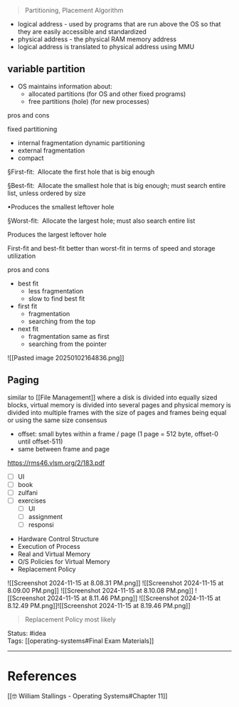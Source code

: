 > Partitioning, Placement Algorithm

- logical address - used by programs that are run above the OS so that they are easily accessible and standardized
- physical address - the physical RAM memory address
- logical address is translated to physical address using MMU 

## variable partition

- OS maintains information about:
	- allocated partitions (for OS and other fixed programs)
	- free partitions (hole) (for new processes)

pros and cons

fixed partitioning
- internal fragmentation
dynamic partitioning
- external fragmentation
- compact


§First-fit:  Allocate the first hole that is big enough

§Best-fit:  Allocate the smallest hole that is big enough; must search entire list, unless ordered by size 

•Produces the smallest leftover hole

§Worst-fit:  Allocate the largest hole; must also search entire list 

Produces the largest leftover hole

First-fit and best-fit better than worst-fit in terms of speed and storage utilization

pros and cons
- best fit
	- less fragmentation
	- slow to find best fit
- first fit
	- fragmentation
	- searching from the top
- next fit
	- fragmentation same as first
	- searching from the pointer

![[Pasted image 20250102164836.png]]
## Paging

similar to [[File Management]] where a disk is divided into equally sized blocks, virtual memory is divided into several pages and physical memory is divided into multiple frames with the size of pages and frames being equal or using the same size consensus

- offset: small bytes within a frame / page (1 page = 512 byte, offset-0 until offset-511)
- same between frame and page

https://rms46.vlsm.org/2/183.pdf

- [ ] UI
- [ ] book
- [ ] zulfani
- [ ] exercises
	- [ ] UI
	- [ ] assignment
	- [ ] responsi

- ﻿﻿Hardware Control Structure 
- ﻿﻿Execution of Process 
- ﻿﻿Real and Virtual Memory 
- ﻿﻿O/S Policies for Virtual Memory 
- ﻿﻿Replacement Policy 

![[Screenshot 2024-11-15 at 8.08.31 PM.png]]
![[Screenshot 2024-11-15 at 8.09.00 PM.png]]
![[Screenshot 2024-11-15 at 8.10.08 PM.png]]
![[Screenshot 2024-11-15 at 8.11.46 PM.png]]
![[Screenshot 2024-11-15 at 8.12.49 PM.png]]![[Screenshot 2024-11-15 at 8.19.46 PM.png]]

> Replacement Policy most likely

Status: #idea  
Tags: [[operating-systems#Final Exam Materials]]

---
# References
[[🤓 William Stallings - Operating Systems#Chapter 11]]